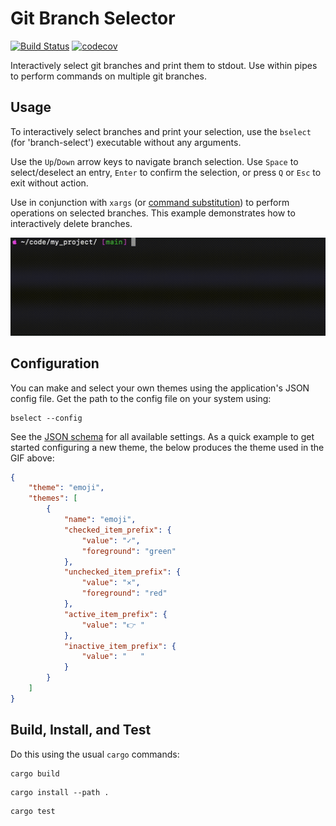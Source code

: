 # Git Branch Selector

[![Build Status](https://github.com/hsaunders1904/git-branch-selector/actions/workflows/ci.yml/badge.svg?branch=main)](https://github.com/hsaunders1904/git-branch-selector/actions/workflows/ci.yml)
[![codecov](https://codecov.io/github/hsaunders1904/git-branch-selector/branch/main/graph/badge.svg?token=BIE69ZU0D8)](https://codecov.io/github/hsaunders1904/git-branch-selector)

Interactively select git branches and print them to stdout.
Use within pipes to perform commands on multiple git branches.

## Usage

To interactively select branches and print your selection,
use the `bselect` (for 'branch-select') executable without any arguments.

Use the `Up`/`Down` arrow keys to navigate branch selection.
Use `Space` to select/deselect an entry,
`Enter` to confirm the selection,
or press `Q` or `Esc` to exit without action.

Use in conjunction with `xargs`
(or [command substitution](https://www.gnu.org/software/bash/manual/html_node/Command-Substitution.html))
to perform operations on selected branches.
This example demonstrates how to interactively delete branches.

![alt text](./docs/images/usage_example.gif)

## Configuration

You can make and select your own themes using the application's JSON config file.
Get the path to the config file on your system using:

```console
bselect --config
```

See the [JSON schema](./docs/config_schema.json) for all available settings.
As a quick example to get started configuring a new theme,
the below produces the theme used in the GIF above:

```json
{
    "theme": "emoji",
    "themes": [
        {
            "name": "emoji",
            "checked_item_prefix": {
                "value": "✓",
                "foreground": "green"
            },
            "unchecked_item_prefix": {
                "value": "✕",
                "foreground": "red"
            },
            "active_item_prefix": {
                "value": "👉 "
            },
            "inactive_item_prefix": {
                "value": "   "
            }
        }
    ]
}
```

## Build, Install, and Test

Do this using the usual `cargo` commands:

```console
cargo build
```

```console
cargo install --path .
```

```console
cargo test
```
